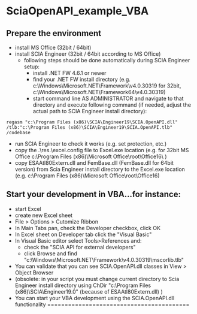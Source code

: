 # SciaOpenAPI_example_VBA
## Prepare the environment
* install MS Office (32bit / 64bit)
* install SCIA Engineer (32bit / 64bit according to MS Office)
    * following steps should be done automatically during SCIA Engineer setup:
        * install .NET FW 4.6.1 or newer
        * find your .NET FW install directory (e.g. c:\Windows\Microsoft.NET\Framework\v4.0.30319 for 32bit, c:\Windows\Microsoft.NET\Framework64\v4.0.30319) 
        * start command line AS ADMINISTRATOR and navigate to that directory and execute following command (if needed, adjust the actual path to SCIA Engineer install directory):
```
regasm "c:\Program Files (x86)\SCIA\Engineer19\SCIA.OpenAPI.dll" /tlb:"c:\Program Files (x86)\SCIA\Engineer19\SCIA.OpenAPI.tlb" /codebase
```
* run SCIA Engineer to check it works (e.g. set protection, etc.)
* copy the .\res.\excel.config file to Excel.exe location (e.g. for 32bit MS Office c:\Program Files (x86)\Microsoft Office\root\Office16\ )
* copy ESAAtl80Extern.dll and FemBase.dll (FemBase.dll for 64bit version) from Scia Engineer install directory to the Excel.exe location (e.g. c:\Program Files (x86)\Microsoft Office\root\Office16\)


## Start your development in VBA...for instance:
* start Excel
* create new Excel sheet
* File > Options > Cutomize Ribbon
* In Main Tabs pan, check the Developer checkbox, click OK
* In Excel sheet on Developer tab click the "Visual Basic"
* In Visual Basic editor select Tools>References and:
   * check the "SCIA API for external developers"
	* click Browse and find "c:\Windows\Microsoft.NET\Framework\v4.0.30319\mscorlib.tlb"
* You can validate that you can see SCIA.OpenAPI.dll classes in View > Object Browser
* (obsolete: in your script you must change current directory to Scia Engineer install directory using ChDir "c:\Program Files (x86)\SCIA\Engineer19.0\" (because of ESAAtl80Extern.dll) )
* You can start your VBA development using the SCIA.OpenAPI.dll functionality
=========================================
